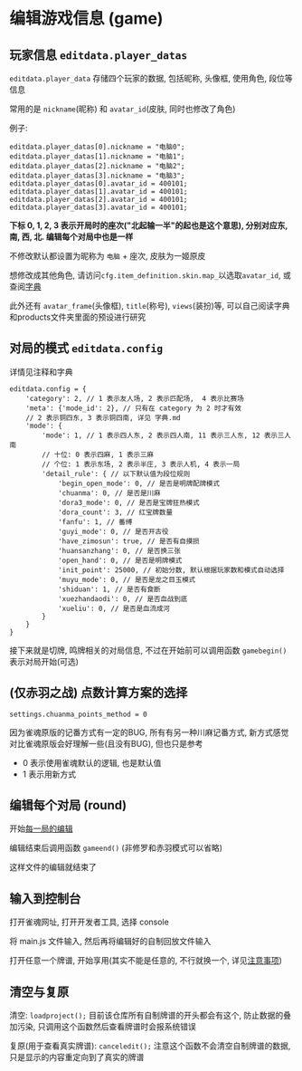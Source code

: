 # 编辑游戏信息 (game)

## 玩家信息 `editdata.player_datas`

`editdata.player_data` 存储四个玩家的数据, 包括昵称, 头像框, 使用角色, 段位等信息

常用的是 `nickname`(昵称) 和 `avatar_id`(皮肤, 同时也修改了角色)

例子: 

```
editdata.player_datas[0].nickname = "电脑0";
editdata.player_datas[1].nickname = "电脑1";
editdata.player_datas[2].nickname = "电脑2";
editdata.player_datas[3].nickname = "电脑3";
editdata.player_datas[0].avatar_id = 400101;
editdata.player_datas[1].avatar_id = 400101;
editdata.player_datas[2].avatar_id = 400101;
editdata.player_datas[3].avatar_id = 400101;
```
**下标 0, 1, 2, 3 表示开局时的座次("北起输一半"的起也是这个意思), 分别对应东, 南, 西, 北. 编辑每个对局中也是一样**

不修改默认都设置为昵称为 `电脑` + 座次, 皮肤为一姬原皮

想修改成其他角色, 请访问`cfg.item_definition.skin.map_`以选取`avatar_id`, 或查阅[字典](字典.md)

此外还有 `avatar_frame`(头像框), `title`(称号), `views`(装扮)等, 可以自己阅读字典和products文件夹里面的预设进行研究

## 对局的模式 `editdata.config`

详情见注释和字典

```
editdata.config = {
    'category': 2, // 1 表示友人场, 2 表示匹配场,  4 表示比赛场
    'meta': {'mode_id': 2}, // 只有在 category 为 2 时才有效
    // 2 表示铜四东, 3 表示铜四南, 详见 字典.md
    'mode': {
        'mode': 1, // 1 表示四人东, 2 表示四人南, 11 表示三人东, 12 表示三人南
        // 十位: 0 表示四麻, 1 表示三麻
        // 个位: 1 表示东场, 2 表示半庄, 3 表示人机, 4 表示一局
        'detail_rule': { // 以下默认值为段位规则
            'begin_open_mode': 0, // 是否是明牌配牌模式
            'chuanma': 0, // 是否是川麻
            'dora3_mode': 0, // 是否是宝牌狂热模式
            'dora_count': 3, // 红宝牌数量
            'fanfu': 1, // 番缚
            'guyi_mode': 0, // 是否开古役
            'have_zimosun': true, // 是否有自摸损
            'huansanzhang': 0, // 是否换三张
            'open_hand': 0, // 是否是明牌模式
            'init_point': 25000, // 初始分数, 默认根据玩家数和模式自动选择
            'muyu_mode': 0, // 是否是龙之目玉模式
            'shiduan': 1, // 是否有食断
            'xuezhandaodi': 0, // 是否血战到底
            'xueliu': 0, // 是否是血流成河
        }
    }
}
```
接下来就是切牌, 鸣牌相关的对局信息, 不过在开始前可以调用函数 `gamebegin()` 表示对局开始(可选)

## (仅赤羽之战) 点数计算方案的选择

`settings.chuanma_points_method = 0`

因为雀魂原版的记番方式有一定的BUG, 所有有另一种川麻记番方式, 新方式感觉对比雀魂原版会好理解一些(且没有BUG), 但也只是参考

- 0 表示使用雀魂默认的逻辑, 也是默认值
- 1 表示用新方式

## 编辑每个对局 (round)

开始[每一局的编辑](编辑每一局的方法.md)

编辑结束后调用函数 `gameend()` (非修罗和赤羽模式可以省略)

这样文件的编辑就结束了

## 输入到控制台

打开雀魂网址, 打开开发者工具, 选择 console

将 main.js 文件输入, 然后再将编辑好的自制回放文件输入

打开任意一个牌谱, 开始享用(其实不能是任意的, 不行就换一个, 详见[注意事项](注意事项.md))

## 清空与复原

清空: `loadproject();`
目前该仓库所有自制牌谱的开头都会有这个, 防止数据的叠加污染, 只调用这个函数然后查看牌谱时会报系统错误

复原(用于查看真实牌谱): `canceledit();`
注意这个函数不会清空自制牌谱的数据, 只是显示的内容重定向到了真实的牌谱
